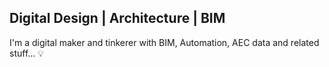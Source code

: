 ## Digital Design | Architecture | BIM

I'm a digital maker and tinkerer with BIM, Automation, AEC data and related stuff... :bulb:
